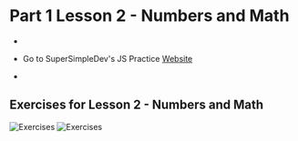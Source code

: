 # Part 1 Lesson 2 - Numbers and Math


- 

- Go to SuperSimpleDev's JS Practice [Website](https://supersimple.dev/js-basics/)

- 


## Exercises for Lesson 2 - Numbers and Math
![Exercises]()
![Exercises]()